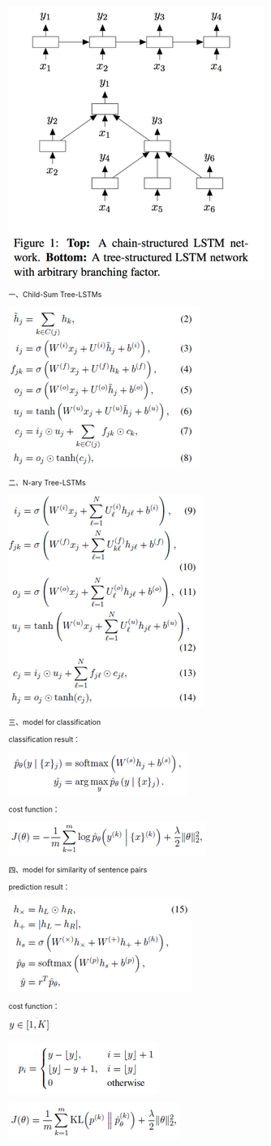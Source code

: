 ![image](https://github.com/shiyanwudi922/paper_summary/blob/master/picture/ImprovedSemanticRepresentationsFromTree-StructuredLongShort-TermMemoryNetworks/figure1.png)

一、Child-Sum Tree-LSTMs

![image](https://github.com/shiyanwudi922/paper_summary/blob/master/picture/ImprovedSemanticRepresentationsFromTree-StructuredLongShort-TermMemoryNetworks/figure2.png)

二、N-ary Tree-LSTMs

![image](https://github.com/shiyanwudi922/paper_summary/blob/master/picture/ImprovedSemanticRepresentationsFromTree-StructuredLongShort-TermMemoryNetworks/figure3.png)

三、model for classification

classification result：

![image](https://github.com/shiyanwudi922/paper_summary/blob/master/picture/ImprovedSemanticRepresentationsFromTree-StructuredLongShort-TermMemoryNetworks/figure4.png)

cost function：

![image](https://github.com/shiyanwudi922/paper_summary/blob/master/picture/ImprovedSemanticRepresentationsFromTree-StructuredLongShort-TermMemoryNetworks/figure5.png)

四、model for similarity of sentence pairs

prediction result：

![image](https://github.com/shiyanwudi922/paper_summary/blob/master/picture/ImprovedSemanticRepresentationsFromTree-StructuredLongShort-TermMemoryNetworks/figure6.png)

cost function：

![image](https://github.com/shiyanwudi922/paper_summary/blob/master/picture/ImprovedSemanticRepresentationsFromTree-StructuredLongShort-TermMemoryNetworks/figure7.png)

![image](https://github.com/shiyanwudi922/paper_summary/blob/master/picture/ImprovedSemanticRepresentationsFromTree-StructuredLongShort-TermMemoryNetworks/figure8.png)

![image](https://github.com/shiyanwudi922/paper_summary/blob/master/picture/ImprovedSemanticRepresentationsFromTree-StructuredLongShort-TermMemoryNetworks/figure9.png)